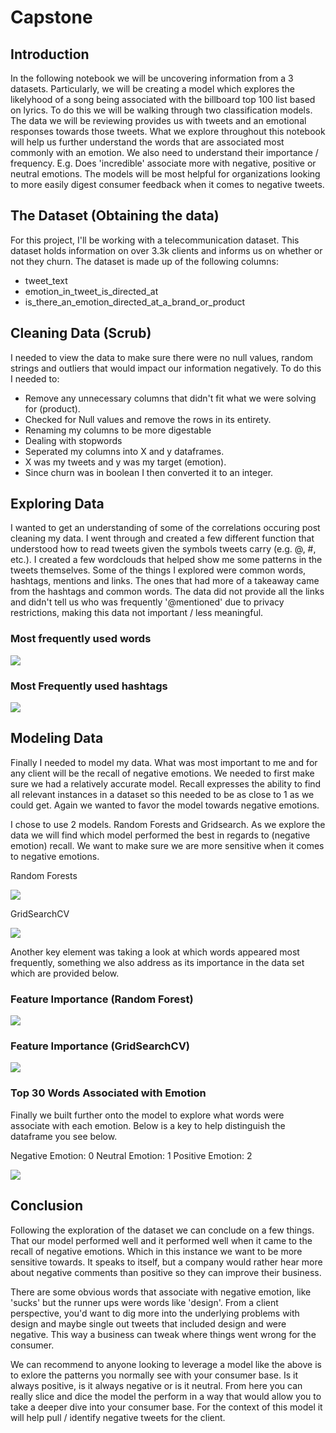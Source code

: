 # Capstone


## Introduction

In the following notebook we will be uncovering information from a 3 datasets. Particularly, we will be creating a model which explores the likelyhood of a song being associated with the billboard top 100 list based on lyrics. To do this we will be walking through two classification models. The data we will be reviewing provides us with tweets and an emotional responses towards those tweets. What we explore throughout this notebook will help us further understand the words that are associated most commonly with an emotion. We also need to understand their importance / frequency. E.g. Does 'incredible' associate more with negative, positive or neutral emotions. The models will be most helpful for organizations looking to more easily digest consumer feedback when it comes to negative tweets.

## The Dataset (Obtaining the data)

For this project, I'll be working with a telecommunication dataset. This dataset holds information on over 3.3k clients and informs us on whether or not they churn. The dataset is made up of the following columns:
* tweet_text
* emotion_in_tweet_is_directed_at
* is_there_an_emotion_directed_at_a_brand_or_product

## Cleaning Data (Scrub)
I needed to view the data to make sure there were no null values, random strings and outliers that would impact our information negatively. To do this I needed to:
* Remove any unnecessary columns that didn't fit what we were solving for (product).
* Checked for Null values and remove the rows in its entirety.
* Renaming my columns to be more digestable
* Dealing with stopwords
* Seperated my columns into X and y dataframes.
* X was my tweets and y was my target (emotion).
* Since churn was in boolean I then converted it to an integer.


## Exploring Data
I wanted to get an understanding of some of the correlations occuring post cleaning my data. I went through and created a few different function that understood how to read tweets given the symbols tweets carry (e.g. @, #, etc.). I created a few wordclouds that helped show me some patterns in the tweets themselves. Some of the things I explored were common words, hashtags, mentions and links. The ones that had more of a takeaway came from the hashtags and common words. The data did not provide all the links and didn't tell us who was frequently '@mentioned' due to privacy restrictions, making this data not important / less meaningful.

### Most frequently used words

<img src ="common_words.png">


### Most Frequently used hashtags

<img src="common_hashtags.png">


## Modeling Data
Finally I needed to model my data. What was most important to me and for any client will be the recall of negative emotions. We needed to first make sure we had a relatively accurate model. Recall expresses the ability to find all relevant instances in a dataset so this needed to be as close to 1 as we could get. Again we wanted to favor the model towards negative emotions.

I chose to use 2 models. Random Forests and Gridsearch. As we explore the data we will find which model performed the best in regards to (negative emotion) recall. We want to make sure we are more sensitive when it comes to negative emotions.


Random Forests

<img src="random.png">


GridSearchCV

<img src="grid.png">


Another key element was taking a look at which words appeared most frequently, something we also address as its importance in the data set which are provided below.


### Feature Importance (Random Forest)

<img src="rff.png">

### Feature Importance (GridSearchCV)

<img src="gridf.png">

### Top 30 Words Associated with Emotion
Finally we built further onto the model to explore what words were associate with each emotion. Below is a key to help distinguish the dataframe you see below.

Negative Emotion: 0 
Neutral Emotion: 1
Positive Emotion: 2

<img src="top_words.png">



## Conclusion

Following the exploration of the dataset we can conclude on a few things. That our model performed well and it performed well when it came to the recall of negative emotions. Which in this instance we want to be more sensitive towards. It speaks to itself, but a company would rather hear more about negative comments than positive so they can improve their business.

There are some obvious words that associate with negative emotion, like 'sucks' but the runner ups were words like 'design'. From a client perspective, you'd want to dig more into the underlying problems with design and maybe single out tweets that included design and were negative. This way a business can tweak where things went wrong for the consumer.


We can recommend to anyone looking to leverage a model like the above is to exlore the patterns you normally see with your consumer base. Is it always positive, is it always negative or is it neutral. From here you can really slice and dice the model the perform in a way that would allow you to take a deeper dive into your consumer base. For the context of this model it will help pull / identify negative tweets for the client.

